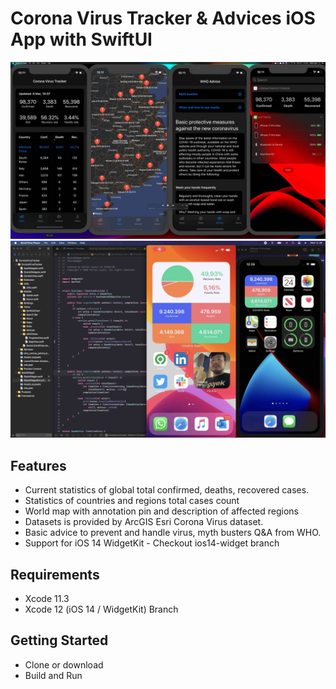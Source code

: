 # Corona Virus Tracker & Advices iOS App with SwiftUI

![Alt text](./promo.jpg?raw=true "Corona Virus Tracker & Advices iOS App")
![Alt text](./widgetkit.jpg?raw=true "Corona Virus Tracker & Advices Widget")

## Features
- Current statistics of global total confirmed, deaths, recovered cases.
- Statistics of countries and regions total cases count
- World map with annotation pin and description of affected regions
- Datasets is provided by ArcGIS Esri Corona Virus dataset.
- Basic advice to prevent and handle virus,  myth busters Q&A from WHO.
- Support for iOS 14 WidgetKit  - Checkout ios14-widget branch

## Requirements
- Xcode 11.3
- Xcode 12 (iOS 14 / WidgetKit) Branch

## Getting Started
- Clone or download
- Build and Run
